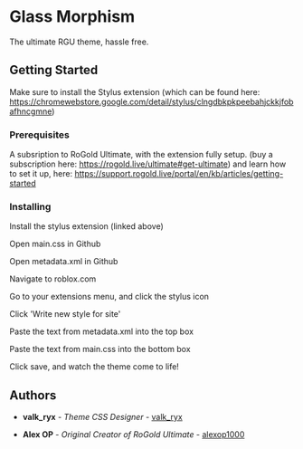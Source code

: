 # Glass Morphism

The ultimate RGU theme, hassle free.

## Getting Started

Make sure to install the Stylus extension (which can be found here: https://chromewebstore.google.com/detail/stylus/clngdbkpkpeebahjckkjfobafhncgmne)

### Prerequisites

A subsription to RoGold Ultimate, with the extension fully setup. (buy a subscription here: https://rogold.live/ultimate#get-ultimate) and learn how to set it up, here: https://support.rogold.live/portal/en/kb/articles/getting-started 

### Installing

Install the stylus extension (linked above)

Open main.css in Github

Open metadata.xml in Github

Navigate to roblox.com

Go to your extensions menu, and click the stylus icon

Click 'Write new style for site'

Paste the text from metadata.xml into the top box

Paste the text from main.css into the bottom box

Click save, and watch the theme come to life!

## Authors

* **valk_ryx** - *Theme CSS Designer* - [valk_ryx](https://github.com/valk-ryx)

* **Alex OP** - *Original Creator of RoGold Ultimate* - [alexop1000](https://github.com/alexop1000)
